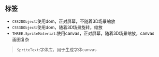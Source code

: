 ## 标签

- `CSS2DObject`:使用dom，正对屏幕，不随着3D场景缩放
- `CSS3DObject`:使用dom，随着3D场景旋转，缩放
- `THREE.SpriteMaterial`:使用canvas，正对屏幕，随着3D场景缩放，canvas画图复杂
> `SpriteText`:字体库，用于生成字体canvas

